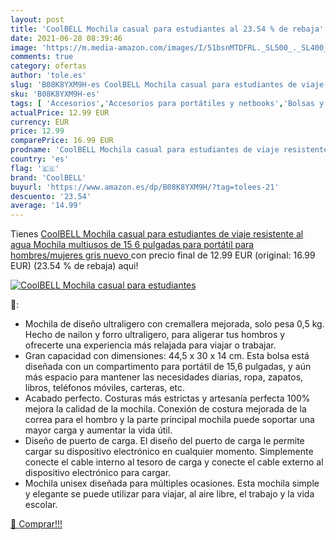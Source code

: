 ```yaml
---
layout: post
title: 'CoolBELL Mochila casual para estudiantes al 23.54 % de rebaja'
date: 2021-06-28 08:39:46
image: 'https://m.media-amazon.com/images/I/51bsnMTDFRL._SL500_._SL400_.jpg'
comments: true
category: ofertas
author: 'tole.es'
slug: 'B08K8YXM9H-es CoolBELL Mochila casual para estudiantes de viaje...'
sku: 'B08K8YXM9H-es'
tags: [ 'Accesorios','Accesorios para portátiles y netbooks','Bolsas y fundas para portátiles y netbooks','Informática','Mochilas para portátiles y netbooks','coolbell','mochila', ]
actualPrice: 12.99 EUR
currency: EUR
price: 12.99
comparePrice: 16.99 EUR
prodname: 'CoolBELL Mochila casual para estudiantes de viaje resistente al agua Mochila multiusos de 15 6 pulgadas para portátil para hombres/mujeres  gris nuevo '
country: 'es'
flag: '🇪🇸'
brand: 'CoolBELL'
buyurl: 'https://www.amazon.es/dp/B08K8YXM9H/?tag=tolees-21'
descuento: '23.54'
average: '14.99'
---
```


Tienes [CoolBELL Mochila casual para estudiantes de viaje resistente al agua Mochila multiusos de 15 6 pulgadas para portátil para hombres/mujeres  gris nuevo ](https://www.amazon.es/dp/B08K8YXM9H/?tag=tolees-21) con precio final de  12.99 EUR (original: 16.99 EUR) (23.54 %  de rebaja) aqui!

[![CoolBELL Mochila casual para estudiantes](https://m.media-amazon.com/images/I/51bsnMTDFRL._SL500_._SL400_.jpg)](https://www.amazon.es/dp/B08K8YXM9H/?tag=tolees-21)

🔎:

- Mochila de diseño ultraligero con cremallera mejorada, solo pesa 0,5 kg. Hecho de nailon y forro ultraligero, para aligerar tus hombros y ofrecerte una experiencia más relajada para viajar o trabajar.
- Gran capacidad con dimensiones: 44,5 x 30 x 14 cm. Esta bolsa está diseñada con un compartimento para portátil de 15,6 pulgadas, y aún más espacio para mantener las necesidades diarias, ropa, zapatos, libros, teléfonos móviles, carteras, etc.
- Acabado perfecto. Costuras más estrictas y artesanía perfecta 100% mejora la calidad de la mochila. Conexión de costura mejorada de la correa para el hombro y la parte principal mochila puede soportar una mayor carga y aumentar la vida útil.
- Diseño de puerto de carga. El diseño del puerto de carga le permite cargar su dispositivo electrónico en cualquier momento. Simplemente conecte el cable interno al tesoro de carga y conecte el cable externo al dispositivo electrónico para cargar.
- Mochila unisex diseñada para múltiples ocasiones. Esta mochila simple y elegante se puede utilizar para viajar, al aire libre, el trabajo y la vida escolar.

[🛒 Comprar!!!](https://www.amazon.es/dp/B08K8YXM9H/?tag=tolees-21)

